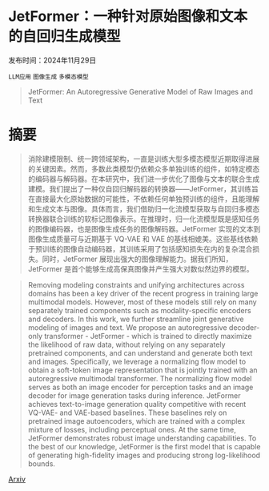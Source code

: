 # JetFormer：一种针对原始图像和文本的自回归生成模型

发布时间：2024年11月29日

`LLM应用` `图像生成` `多模态模型`

> JetFormer: An Autoregressive Generative Model of Raw Images and Text

# 摘要

> 消除建模限制、统一跨领域架构，一直是训练大型多模态模型近期取得进展的关键因素。然而，多数此类模型仍依赖众多单独训练的组件，如特定模态的编码器与解码器。在本研究中，我们进一步优化了图像与文本的联合生成建模。我们提出了一种仅自回归解码器的转换器——JetFormer，其训练旨在直接最大化原始数据的可能性，不依赖任何单独预训练的组件，且能理解和生成文本与图像。具体而言，我们借助归一化流模型获取与自回归多模态转换器联合训练的软标记图像表示。在推理时，归一化流模型既是感知任务的图像编码器，也是图像生成任务的图像解码器。JetFormer 实现的文本到图像生成质量可与近期基于 VQ-VAE 和 VAE 的基线相媲美。这些基线依赖于预训练的图像自动编码器，其训练采用了包括感知损失在内的复杂混合损失。同时，JetFormer 展现出强大的图像理解能力。据我们所知，JetFormer 是首个能够生成高保真图像并产生强大对数似然边界的模型。

> Removing modeling constraints and unifying architectures across domains has been a key driver of the recent progress in training large multimodal models. However, most of these models still rely on many separately trained components such as modality-specific encoders and decoders. In this work, we further streamline joint generative modeling of images and text. We propose an autoregressive decoder-only transformer - JetFormer - which is trained to directly maximize the likelihood of raw data, without relying on any separately pretrained components, and can understand and generate both text and images. Specifically, we leverage a normalizing flow model to obtain a soft-token image representation that is jointly trained with an autoregressive multimodal transformer. The normalizing flow model serves as both an image encoder for perception tasks and an image decoder for image generation tasks during inference. JetFormer achieves text-to-image generation quality competitive with recent VQ-VAE- and VAE-based baselines. These baselines rely on pretrained image autoencoders, which are trained with a complex mixture of losses, including perceptual ones. At the same time, JetFormer demonstrates robust image understanding capabilities. To the best of our knowledge, JetFormer is the first model that is capable of generating high-fidelity images and producing strong log-likelihood bounds.

[Arxiv](https://arxiv.org/abs/2411.19722)